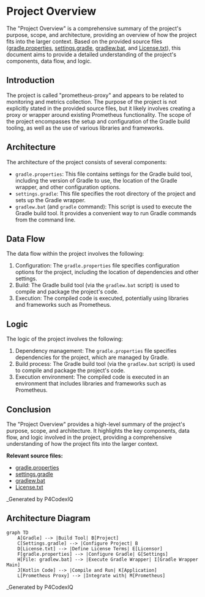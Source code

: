 # Project Overview

The "Project Overview" is a comprehensive summary of the project's purpose, scope, and architecture, providing an overview of how the project fits into the larger context. Based on the provided source files ([gradle.properties](gradle.properties), [settings.gradle](settings.gradle), [gradlew.bat](gradlew.bat), and [License.txt](License.txt)), this document aims to provide a detailed understanding of the project's components, data flow, and logic.

## Introduction

The project is called "prometheus-proxy" and appears to be related to monitoring and metrics collection. The purpose of the project is not explicitly stated in the provided source files, but it likely involves creating a proxy or wrapper around existing Prometheus functionality. The scope of the project encompasses the setup and configuration of the Gradle build tooling, as well as the use of various libraries and frameworks.

## Architecture

The architecture of the project consists of several components:

* `gradle.properties`: This file contains settings for the Gradle build tool, including the version of Gradle to use, the location of the Gradle wrapper, and other configuration options.
* `settings.gradle`: This file specifies the root directory of the project and sets up the Gradle wrapper.
* `gradlew.bat` (and `gradle` command): This script is used to execute the Gradle build tool. It provides a convenient way to run Gradle commands from the command line.

## Data Flow

The data flow within the project involves the following:

1. Configuration: The `gradle.properties` file specifies configuration options for the project, including the location of dependencies and other settings.
2. Build: The Gradle build tool (via the `gradlew.bat` script) is used to compile and package the project's code.
3. Execution: The compiled code is executed, potentially using libraries and frameworks such as Prometheus.

## Logic

The logic of the project involves the following:

1. Dependency management: The `gradle.properties` file specifies dependencies for the project, which are managed by Gradle.
2. Build process: The Gradle build tool (via the `gradlew.bat` script) is used to compile and package the project's code.
3. Execution environment: The compiled code is executed in an environment that includes libraries and frameworks such as Prometheus.

## Conclusion

The "Project Overview" provides a high-level summary of the project's purpose, scope, and architecture. It highlights the key components, data flow, and logic involved in the project, providing a comprehensive understanding of how the project fits into the larger context.

**Relevant source files:**

* [gradle.properties](gradle.properties)
* [settings.gradle](settings.gradle)
* [gradlew.bat](gradlew.bat)
* [License.txt](License.txt)

_Generated by P4CodexIQ

## Architecture Diagram

```mermaid
graph TD
    A[Gradle] --> |Build Tool| B[Project]
    C[Settings.gradle] --> |Configure Project| B
    D[License.txt] --> |Define License Terms| E[Licensor]
    F[gradle.properties] --> |Configure Gradle| G[Settings]
    H[File: gradlew.bat] --> |Execute Gradle Wrapper| I[Gradle Wrapper Main]
    J[Kotlin Code] --> |Compile and Run| K[Application]
    L[Prometheus Proxy] --> |Integrate with| M[Prometheus]
```

_Generated by P4CodexIQ